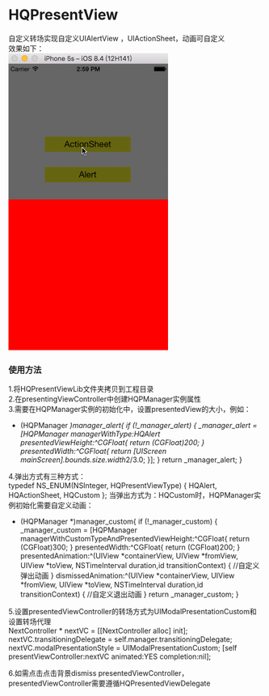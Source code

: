 # HQPresentView
自定义转场实现自定义UIAlertView ，UIActionSheet，动画可自定义<br>
效果如下：<br>
![iamge](https://github.com/HuangQiang11/HQPresentView/blob/master/Images/BoInrvKBeW.gif)

### 使用方法
1.将HQPresentViewLib文件夹拷贝到工程目录<br>
2.在presentingViewController中创建HQPManager实例属性<br>
3.需要在HQPManager实例的初始化中，设置presentedView的大小，例如：<br>
- (HQPManager *)manager_alert{
    if (!_manager_alert) {
        _manager_alert = [HQPManager managerWithType:HQAlert presentedViewHeight:^CGFloat{
            return (CGFloat)200;
        } presentedWidth:^CGFloat{
            return [UIScreen mainScreen].bounds.size.width*2/3.0;
        }];
    }
    return _manager_alert;
}

4.弹出方式有三种方式：<br>
typedef NS_ENUM(NSInteger, HQPresentViewType) {
    HQAlert,
    HQActionSheet,
    HQCustom
};
当弹出方式为：HQCustom时，HQPManager实例初始化需要自定义动画：<br>
- (HQPManager *)manager_custom{
    if (!_manager_custom) {
        _manager_custom = [HQPManager managerWithCustomTypeAndPresentedViewHeight:^CGFloat{
            return (CGFloat)300;
        } presentedWidth:^CGFloat{
            return (CGFloat)200;
        } presentedAnimation:^(UIView *containerView, UIView *fromView, UIView *toView, NSTimeInterval duration,id <UIViewControllerContextTransitioning>transitionContext) {
           //自定义弹出动画
        } dismissedAnimation:^(UIView *containerView, UIView *fromView, UIView *toView, NSTimeInterval duration,id <UIViewControllerContextTransitioning>transitionContext) {
         //自定义退出动画
    }
    return _manager_custom;
}

5.设置presentedViewController的转场方式为UIModalPresentationCustom和设置转场代理<br>
    NextController * nextVC = [[NextController alloc] init];
    nextVC.transitioningDelegate = self.manager.transitioningDelegate;
    nextVC.modalPresentationStyle = UIModalPresentationCustom;
    [self presentViewController:nextVC animated:YES completion:nil];
    
6.如需点击点击背景dismiss presentedViewController，presentedViewController需要遵循HQPresentedViewDelegate
